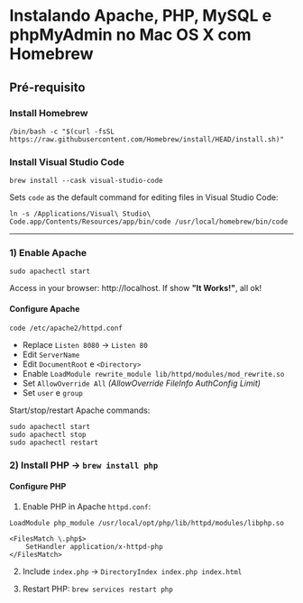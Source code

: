 # Instalando Apache, PHP, MySQL e phpMyAdmin no Mac OS X com Homebrew

## Pré-requisito

### Install Homebrew

```
/bin/bash -c "$(curl -fsSL https://raw.githubusercontent.com/Homebrew/install/HEAD/install.sh)"
```

### Install Visual Studio Code

```
brew install --cask visual-studio-code
```

Sets `code` as the default command for editing files in Visual Studio Code:

```
ln -s /Applications/Visual\ Studio\ Code.app/Contents/Resources/app/bin/code /usr/local/homebrew/bin/code
```
----
### 1) Enable Apache
```
sudo apachectl start
```
Access in your browser: http://localhost. If show **"It Works!"**, all ok!

#### Configure Apache

```
code /etc/apache2/httpd.conf
```

- Replace `Listen 8080` -> `Listen 80`
- Edit `ServerName`
- Edit `DocumentRoot` e `<Directory>`
- Enable `LoadModule rewrite_module lib/httpd/modules/mod_rewrite.so`
- Set `AllowOverride All` _(AllowOverride FileInfo AuthConfig Limit)_
- Set `user` e `group`


Start/stop/restart Apache commands:

```
sudo apachectl start
sudo apachectl stop
sudo apachectl restart
```

### 2) Install PHP -> `brew install php`

#### Configure PHP

1. Enable PHP in Apache `httpd.conf`: 
```
LoadModule php_module /usr/local/opt/php/lib/httpd/modules/libphp.so

<FilesMatch \.php$>
    SetHandler application/x-httpd-php
</FilesMatch>
```

2. Include `index.php` -> `DirectoryIndex index.php index.html`

3. Restart PHP: `brew services restart php`
